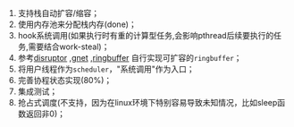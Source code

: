 1. 支持栈自动扩容/缩容；
2. 使用内存池来分配栈内存(done)；
3. hook系统调用(如果执行时有重的计算型任务,会影响pthread后续要执行的任务,需要结合work-steal)；
4. 参考[disruptor](https://github.com/LMAX-Exchange/disruptor) ,[gnet](https://github.com/panjf2000/gnet) ,[ringbuffer](https://github.com/NULLx76/ringbuffer) 自行实现可扩容的`ringbuffer`；
5. 将用户线程作为`scheduler`，"系统调用"作为入口；
6. 完善协程状态实现(80%)；
7. 集成测试；
8. 抢占式调度(不支持，因为在linux环境下特别容易导致未知情况，比如sleep函数返回非0)；
